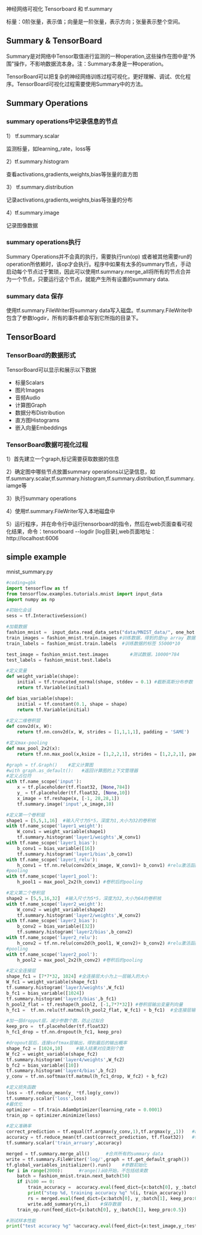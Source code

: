 神经网络可视化 Tensorboard 和 tf.summary

标量：0阶张量，表示值；向量是一阶张量，表示方向；张量表示整个空间。
## Summary & TensorBoard
Summary是对网络中Tensor取值进行监测的一种operation,这些操作在图中是“外围"操作，不影响数据流本身。注：Summary本身是一种operation。

TensorBoard可以把复杂的神经网络训练过程可视化，更好理解、调试、优化程序。TensorBoard可视化过程需要使用Summary中的方法。

## Summary Operations
### summary operations中记录信息的节点
1） tf.summary.scalar 

监测标量，如learning_rate，loss等

2）tf.summary.histogram

查看activations,gradients,weights,bias等张量的直方图

3） tf.summary.distribution

记录activations,gradients,weights,bias等张量的分布

4）tf.summary.image

记录图像数据
### summary operations执行
Summary Operations并不会真的执行，需要执行run(op) 或者被其他需要run的operation所依赖时，该op才会执行。程序中如果有太多的summary节点，手动启动每个节点过于繁琐，因此可以使用tf.summary.merge_all将所有的节点合并为一个节点，只要运行这个节点，就能产生所有设置的summary data.
### summary data 保存
使用tf.summary.FileWriter将summary data写入磁盘。tf.summary.FileWrite中包含了参数logdir，所有的事件都会写到它所指的目录下。
## TensorBoard
### TensorBoard的数据形式
TensorBoard可以显示和展示以下数据

* 标量Scalars
* 图片Images
* 音频Audio
* 计算图Graph
* 数据分布Distribution
* 直方图Histograms
* 嵌入向量Embeddings

### TensorBoard数据可视化过程
1）首先建立一个graph,标记需要获取数据的信息

2）确定图中哪些节点放置summary operations以记录信息，如tf.summary.scalar,tf.summary.histogram,tf.summary.distribution,tf.summary.iamge等

3）执行summary operations

4）使用tf.summary.FileWriter写入本地磁盘中

5）运行程序，并在命令行中运行tensorboard的指令，然后在web页面查看可视化结果，命令：tensorboard --logdir [log目录],web页面地址：http://localhost:6006

## simple example
mnist_summary.py
```python
#coding=gbk
import tensorflow as tf
from tensorflow.examples.tutorials.mnist import input_data
import numpy as np

#初始化会话
sess = tf.InteractiveSession()

#加载数据
fashion_mnist =  input_data.read_data_sets("data/MNIST_data/", one_hot = True)  
train_images = fashion_mnist.train.images #训练数据，得到的是np array 数据类型  55000*784
train_labels = fashion_mnist.train.labels  #训练数据的标签 55000*10

test_image = fashion_mnist.test.images        #测试数据，10000*784
test_labels = fashion_mnist.test.labels

#定义变量
def weight_variable(shape):
	initial = tf.truncated_normal(shape, stddev = 0.1) #截断高斯分布参数 
	return tf.Variable(initial)

def bias_variable(shape):
	initial = tf.constant(0.1, shape = shape)
	return tf.Variable(initial)
	
#定义二维卷积层
def conv2d(x, W):
	return tf.nn.conv2d(x, W, strides = [1,1,1,1], padding = 'SAME')

#定义max-pooling
def max_pool_2x2(x):
	return tf.nn.max_pool(x,ksize = [1,2,2,1], strides = [1,2,2,1], padding ='SAME')

#graph = tf.Graph()    #定义计算图
#with graph.as_default():   #返回计算图的上下文管理器
#定义占位符
with tf.name_scope('input'):
	x = tf.placeholder(tf.float32, [None,784])
	y_ = tf.placeholder(tf.float32, [None,10])
	x_image = tf.reshape(x, [-1, 28,28,1]) 
	tf.summary.image('input',x_image,10)

#定义第一个卷积层
shape1 = [5,5,1,16]  #输入尺寸为5*5，深度为1,大小为32的卷积核
with tf.name_scope('layer1_weight'):
	W_conv1 = weight_variable(shape1)
	tf.summary.histogram('layer1/weights',W_conv1)
with tf.name_scope('layer1_bias'):
	b_conv1 = bias_variable([16])
	tf.summary.histogram('layer1/bias',b_conv1)
with tf.name_scope('layer1_relu'):
	h_conv1 = tf.nn.relu(conv2d(x_image, W_conv1)+ b_conv1) #relu激活函数
#pooling
with tf.name_scope('layer1_pool'):
	h_pool1 = max_pool_2x2(h_conv1) #卷积后的pooling

#定义第二个卷积层
shape2 = [5,5,16,32]  #输入尺寸为5*5，深度为32,大小为64的卷积核
with tf.name_scope('layer2_weight'):
	W_conv2 = weight_variable(shape2)
	tf.summary.histogram('layer2/weights',W_conv2)
with tf.name_scope('layer2_bias'):
	b_conv2 = bias_variable([32])
	tf.summary.histogram('layer2/bias',b_conv2)
with tf.name_scope('layer2_relu'):
	h_conv2 = tf.nn.relu(conv2d(h_pool1, W_conv2)+ b_conv2) #relu激活函数
#pooling
with tf.name_scope('layer2_pool'):
	h_pool2 = max_pool_2x2(h_conv2) #卷积后的pooling

#定义全连接层
shape_fc1 = [7*7*32, 1024] #全连接层大小为上一层输入的大小
W_fc1 = weight_variable(shape_fc1)
tf.summary.histogram('layer3/weights',W_fc1)
b_fc1 = bias_variable([1024])
tf.summary.histogram('layer3/bias',b_fc1)
h_pool2_flat = tf.reshape(h_pool2, [-1,7*7*32]) #卷积层输出变量列向量
h_fc1 =  tf.nn.relu(tf.matmul(h_pool2_flat, W_fc1) + b_fc1)  #全连接层输出

#加一层dropput层，减少参数个数，防止过拟合
keep_pro =  tf.placeholder(tf.float32)
h_fc1_drop = tf.nn.dropout(h_fc1, keep_pro)

#dropout层后，连接softmax层输出，得到最后的输出概率
shape_fc2 = [1024,10]     #输入结果对应类别个数
W_fc2 = weight_variable(shape_fc2)
tf.summary.histogram('layer4/weights',W_fc2)
b_fc2 = bias_variable([10])
tf.summary.histogram('layer4/bias',b_fc2)
y_conv = tf.nn.softmax(tf.matmul(h_fc1_drop, W_fc2) + b_fc2)

#定义损失函数
loss = -tf.reduce_mean(y_ *tf.log(y_conv))
tf.summary.scalar('loss',loss)
#最优化
optimizer = tf.train.AdamOptimizer(learning_rate = 0.0001)
train_op = optimizer.minimize(loss)

#定义准确率
correct_prediction = tf.equal(tf.argmax(y_conv,1),tf.argmax(y_,1))   #argmax(input,axis = None)  指定某个维度
accuracy = tf.reduce_mean(tf.cast(correct_prediction, tf.float32))   #tf.cast(x,dtype) 对输入x进行类型转换
tf.summary.scalar('train_arruary',accuracy)

merged = tf.summary.merge_all()      #合并所有的summary data
write = tf.summary.FileWriter('log/',graph = tf.get_default_graph())   #tf.get_default_graph()得到默认的计算图
tf.global_variables_initializer().run()    #参数初始化
for i in range(2000):      #range()从0开始，不包括结束数
	batch = fashion_mnist.train.next_batch(50)
	if i%100 == 0:
		train_accuracy =  accuracy.eval(feed_dict={x:batch[0], y_:batch[1], keep_pro:1.0})   #测评时，keep_prob设为1，即不dropout，监控模型的性能
		print("step %d, training accuracy %g" %(i, train_accuracy))
		rs = merged.eval(feed_dict={x:batch[0], y_:batch[1], keep_pro:0.5})   #tensor需要用eval，或者sess.run(mereged,...)
		write.add_summary(rs,i)    #保存数据
	train_op.run(feed_dict={x:batch[0], y_:batch[1], keep_pro:0.5})     #训练的时候，keep_prob设为0.5，防止过拟合

#测试样本性能
print("test accuracy %g" %accuracy.eval(feed_dict={x:test_image,y_:test_labels,keep_pro:1.0}))
```
